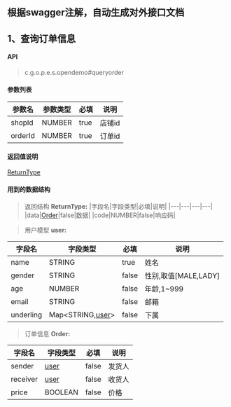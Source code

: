 ## 根据swagger注解，自动生成对外接口文档


## 1、查询订单信息
#### API
> c.g.o.p.e.s.opendemo#queryorder
#### 参数列表
|参数名|参数类型|必填|说明|
|---|---|---|---|
|shopId|NUMBER|true|店铺id|
|orderId|NUMBER|true|订单id|
#### 返回值说明
[ReturnType](#3828be1f8426ada2c168a9cc8e27e4f9ec404fc0b1625d3dc924ba6f766cf846)
#### 用到的数据结构

> 返回结构
**<span id="3828be1f8426ada2c168a9cc8e27e4f9ec404fc0b1625d3dc924ba6f766cf846">ReturnType:</span>**
|字段名|字段类型|必填|说明|
|---|---|---|---|
|data|[Order](#3828be1f8426ada2c168a9cc8e27e4f97f5ec7475ddc563438bca9fafc20d472)|false|数据|
|code|NUMBER|false|响应码|


> 用户模型
**<span id="3828be1f8426ada2c168a9cc8e27e4f97f05326833e5023a53a7e48da286d0e4">user:</span>**

|字段名|字段类型|必填|说明|
|---|---|---|---|
|name|STRING|true|姓名|
|gender|STRING|false|性别,取值[MALE,LADY]|
|age|NUMBER|false|年龄,1~999|
|email|STRING|false|邮箱|
|underling|Map&lt;STRING,[user](#3828be1f8426ada2c168a9cc8e27e4f97f05326833e5023a53a7e48da286d0e4)&gt;|false|下属|


> 订单信息
**<span id="3828be1f8426ada2c168a9cc8e27e4f97f5ec7475ddc563438bca9fafc20d472">Order:</span>**

|字段名|字段类型|必填|说明|
|---|---|---|---|
|sender|[user](#3828be1f8426ada2c168a9cc8e27e4f97f05326833e5023a53a7e48da286d0e4)|false|发货人|
|receiver|[user](#3828be1f8426ada2c168a9cc8e27e4f97f05326833e5023a53a7e48da286d0e4)|false|收货人|
|price|BOOLEAN|false|价格|

